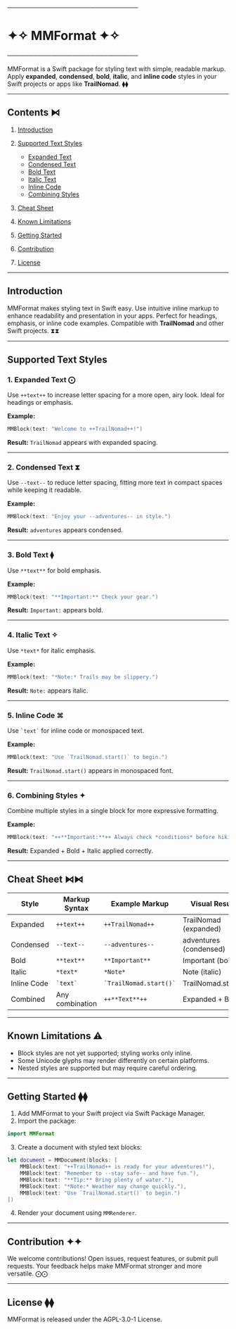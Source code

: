 ──────────────────────────────
# ✦✧  MMFormat  ✦✧
──────────────────────────────

MMFormat is a Swift package for styling text with simple, readable markup. Apply **expanded**, **condensed**, **bold**, **italic**, and **inline code** styles in your Swift projects or apps like **TrailNomad**. ⧫⧫

---

## Contents ⧑

1. [Introduction](#introduction)
2. [Supported Text Styles](#supported-text-styles)

   * [Expanded Text](#1-expanded-text)
   * [Condensed Text](#2-condensed-text)
   * [Bold Text](#3-bold-text)
   * [Italic Text](#4-italic-text)
   * [Inline Code](#5-inline-code)
   * [Combining Styles](#6-combining-styles)
3. [Cheat Sheet](#cheat-sheet)
4. [Known Limitations](#known-limitations)
5. [Getting Started](#getting-started)
6. [Contribution](#contribution)
7. [License](#license)

---

## Introduction

MMFormat makes styling text in Swift easy. Use intuitive inline markup to enhance readability and presentation in your apps. Perfect for headings, emphasis, or inline code examples. Compatible with **TrailNomad** and other Swift projects. ⧗⧗

---

## Supported Text Styles

### 1. Expanded Text ⨀

Use `++text++` to increase letter spacing for a more open, airy look. Ideal for headings or emphasis.

**Example:**

```swift
MMBlock(text: "Welcome to ++TrailNomad++!")
```

**Result:** `TrailNomad` appears with expanded spacing.

---

### 2. Condensed Text ⧗

Use `--text--` to reduce letter spacing, fitting more text in compact spaces while keeping it readable.

**Example:**

```swift
MMBlock(text: "Enjoy your --adventures-- in style.")
```

**Result:** `adventures` appears condensed.

---

### 3. Bold Text ⧫

Use `**text**` for bold emphasis.

**Example:**

```swift
MMBlock(text: "**Important:** Check your gear.")
```

**Result:** `Important:` appears bold.

---

### 4. Italic Text ✧

Use `*text*` for italic emphasis.

**Example:**

```swift
MMBlock(text: "*Note:* Trails may be slippery.")
```

**Result:** `Note:` appears italic.

---

### 5. Inline Code ⌘

Use `` `text` `` for inline code or monospaced text.

**Example:**

```swift
MMBlock(text: "Use `TrailNomad.start()` to begin.")
```

**Result:** `TrailNomad.start()` appears in monospaced font.

---

### 6. Combining Styles ✦

Combine multiple styles in a single block for more expressive formatting.

**Example:**

```swift
MMBlock(text: "++**Important:**++ Always check *conditions* before hiking.")
```

**Result:** Expanded + Bold + Italic applied correctly.

---

## Cheat Sheet ⧑⧑

| Style       | Markup Syntax   | Example Markup             | Visual Result          |
| ----------- | --------------- | -------------------------- | ---------------------- |
| Expanded    | `++text++`      | `++TrailNomad++`           | TrailNomad (expanded)  |
| Condensed   | `--text--`      | `--adventures--`           | adventures (condensed) |
| Bold        | `**text**`      | `**Important**`            | Important (bold)       |
| Italic      | `*text*`        | `*Note*`                   | Note (italic)          |
| Inline Code | `` `text` ``    | `` `TrailNomad.start()` `` | TrailNomad.start()     |
| Combined    | Any combination | `++**Text**++`             | Expanded + Bold        |

---

## Known Limitations ⚠

* Block styles are not yet supported; styling works only inline.
* Some Unicode glyphs may render differently on certain platforms.
* Nested styles are supported but may require careful ordering.

---

## Getting Started ⧫⧫

1. Add MMFormat to your Swift project via Swift Package Manager.
2. Import the package:

```swift
import MMFormat
```

3. Create a document with styled text blocks:

```swift
let document = MMDocument(blocks: [
    MMBlock(text: "++TrailNomad++ is ready for your adventures!"),
    MMBlock(text: "Remember to --stay safe-- and have fun."),
    MMBlock(text: "**Tip:** Bring plenty of water."),
    MMBlock(text: "*Note:* Weather may change quickly."),
    MMBlock(text: "Use `TrailNomad.start()` to begin.")
])
```

4. Render your document using `MMRenderer`.

---

## Contribution ✦✦

We welcome contributions! Open issues, request features, or submit pull requests. Your feedback helps make MMFormat stronger and more versatile. ⨀⨀

---

## License ⧫⧫

MMFormat is released under the AGPL-3.0-1 License.
